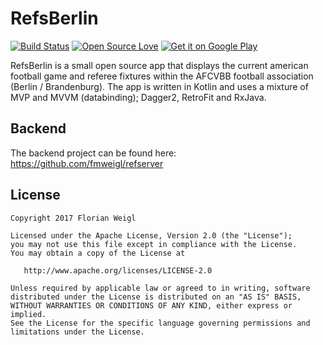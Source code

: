 # RefsBerlin

[![Build Status](https://travis-ci.org/fmweigl/refsberlin.svg?branch=master)](https://travis-ci.org/fmweigl/refsberlin) [![Open Source Love](https://badges.frapsoft.com/os/v1/open-source.png?v=103)](https://github.com/ellerbrock/open-source-badges/)
<a href='https://play.google.com/store/apps/details?id=fm.weigl.refsberlin&pcampaignid=MKT-Other-global-all-co-prtnr-py-PartBadge-Mar2515-1'><img alt='Get it on Google Play' src='https://play.google.com/intl/en_us/badges/images/badge_new.png'/></a>




RefsBerlin is a small open source app that displays the current american football game and referee fixtures within the AFCVBB football association (Berlin / Brandenburg). The app is written in Kotlin and uses a mixture of MVP and MVVM (databinding); Dagger2, RetroFit and RxJava.


## Backend
The backend project can be found here: https://github.com/fmweigl/refserver


## License

    Copyright 2017 Florian Weigl

    Licensed under the Apache License, Version 2.0 (the "License");
    you may not use this file except in compliance with the License.
    You may obtain a copy of the License at

       http://www.apache.org/licenses/LICENSE-2.0

    Unless required by applicable law or agreed to in writing, software
    distributed under the License is distributed on an "AS IS" BASIS,
    WITHOUT WARRANTIES OR CONDITIONS OF ANY KIND, either express or implied.
    See the License for the specific language governing permissions and
    limitations under the License.
